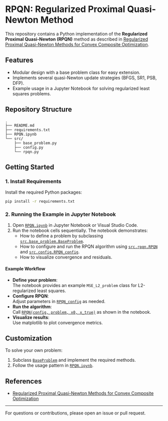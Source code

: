 # RPQN: Regularized Proximal Quasi-Newton Method

This repository contains a Python implementation of the **Regularized Proximal Quasi-Newton (RPQN)** method as described in [Regularized Proximal Quasi-Newton Methods for Convex Composite Optimization](https://arxiv.org/abs/2210.07644).

## Features

- Modular design with a base problem class for easy extension.
- Implements several quasi-Newton update strategies (BFGS, SR1, PSB, DFP).
- Example usage in a Jupyter Notebook for solving regularized least squares problems.

## Repository Structure

```
.
├── README.md
├── requirements.txt
├── RPQN.ipynb
└── src/
    ├── base_problem.py
    ├── config.py
    └── rpqn.py
```

## Getting Started

### 1. Install Requirements

Install the required Python packages:

```sh
pip install -r requirements.txt
```

### 2. Running the Example in Jupyter Notebook

1. Open [`RPQN.ipynb`](RPQN.ipynb) in Jupyter Notebook or Visual Studio Code.
2. Run the notebook cells sequentially. The notebook demonstrates:
    - How to define a problem by subclassing [`src.base_problem.BaseProblem`](src/base_problem.py).
    - How to configure and run the RPQN algorithm using [`src.rpqn.RPQN`](src/rpqn.py) and [`src.config.RPQN_config`](src/config.py).
    - How to visualize convergence and residuals.

#### Example Workflow

- **Define your problem**:  
  The notebook provides an example `MSE_L2_problem` class for L2-regularized least squares.
- **Configure RPQN**:  
  Adjust parameters in [`RPQN_config`](src/config.py) as needed.
- **Run the algorithm**:  
  Call [`RPQN(config, problem, x0, x_true)`](src/rpqn.py) as shown in the notebook.
- **Visualize results**:  
  Use matplotlib to plot convergence metrics.

## Customization

To solve your own problem:
1. Subclass [`BaseProblem`](src/base_problem.py) and implement the required methods.
2. Follow the usage pattern in [`RPQN.ipynb`](RPQN.ipynb).

## References

- [Regularized Proximal Quasi-Newton Methods for Convex Composite Optimization](https://arxiv.org/abs/2210.07644)

---

For questions or contributions, please open an issue or pull request.
